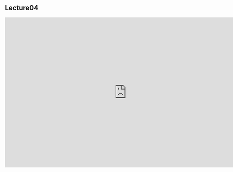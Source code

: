 ## Lecture04 

<iframe src="https://docs.google.com/presentation/d/1ZzGnhzcenJTS6zdziQk0Dg0OgDTdMjOct937xoJHwJw/embed?start=true&loop=true&delayms=30000" frameborder="0" width="780" height="480" allowfullscreen="true" mozallowfullscreen="true" webkitallowfullscreen="true"></iframe>